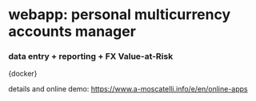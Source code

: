 # webapp: personal multicurrency accounts manager
### data entry + reporting + FX Value-at-Risk


{docker}

details and online demo:
https://www.a-moscatelli.info/e/en/online-apps
